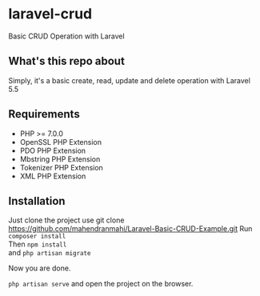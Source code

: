 # laravel-crud
Basic CRUD Operation with Laravel

## What's this repo about

Simply, it's a basic create, read, update and delete operation with Laravel 5.5

## Requirements 

- PHP >= 7.0.0
- OpenSSL PHP Extension
- PDO PHP Extension
- Mbstring PHP Extension
- Tokenizer PHP Extension
- XML PHP Extension

## Installation

Just clone the project use git clone https://github.com/mahendranmahi/Laravel-Basic-CRUD-Example.git 
Run ` composer install ` <br>
Then ` npm install ` <br>
and ` php artisan migrate `

Now you are done. 
<br>

` php artisan serve ` and open the project on the browser. 


